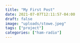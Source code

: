 ```yaml
---
title: "My First Post"
date: 2021-07-07T12:11:57-04:00
draft: false
image: "uploads/stowe.jpeg"
tags: ["project"]
categories: ["ham-radio"]
---
```



